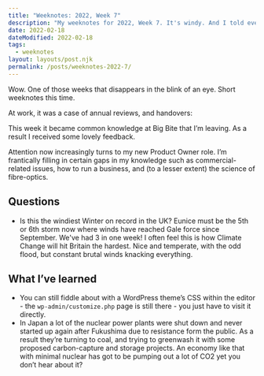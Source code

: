 ```yaml
---
title: "Weeknotes: 2022, Week 7"
description: "My weeknotes for 2022, Week 7. It's windy. And I told everyone I'm leaving."
date: 2022-02-18
dateModified: 2022-02-18
tags:
  - weeknotes
layout: layouts/post.njk
permalink: /posts/weeknotes-2022-7/
---
```


Wow. One of those weeks that disappears in the blink of an eye. Short weeknotes this time.

At work, it was a case of annual reviews, and handovers:

This week it became common knowledge at Big Bite that I’m leaving. As a result I received some lovely feedback. 

Attention now increasingly turns to my new Product Owner role. I’m frantically filling in certain gaps in my knowledge such as commercial-related issues, how to run a business, and (to a lesser extent) the science of fibre-optics.

## Questions

- Is this the windiest Winter on record in the UK? Eunice must be the 5th or 6th storm now where winds have reached Gale force since September. We've had 3 in one week! I often feel this is how Climate Change will hit Britain the hardest. Nice and temperate, with the odd flood, but constant brutal winds knacking everything.

## What I’ve learned

- You can still fiddle about with a WordPress theme’s CSS within the editor - the `wp-admin/customize.php` page is still there - you just have to visit it directly.
- In Japan a lot of the nuclear power plants were shut down and never started up again after Fukushima due to resistance form the public. As a result they’re turning to coal, and trying to greenwash it with some proposed carbon-capture and storage projects. An economy like that with minimal nuclear has got to be pumping out a lot of CO2 yet you don’t hear about it?
